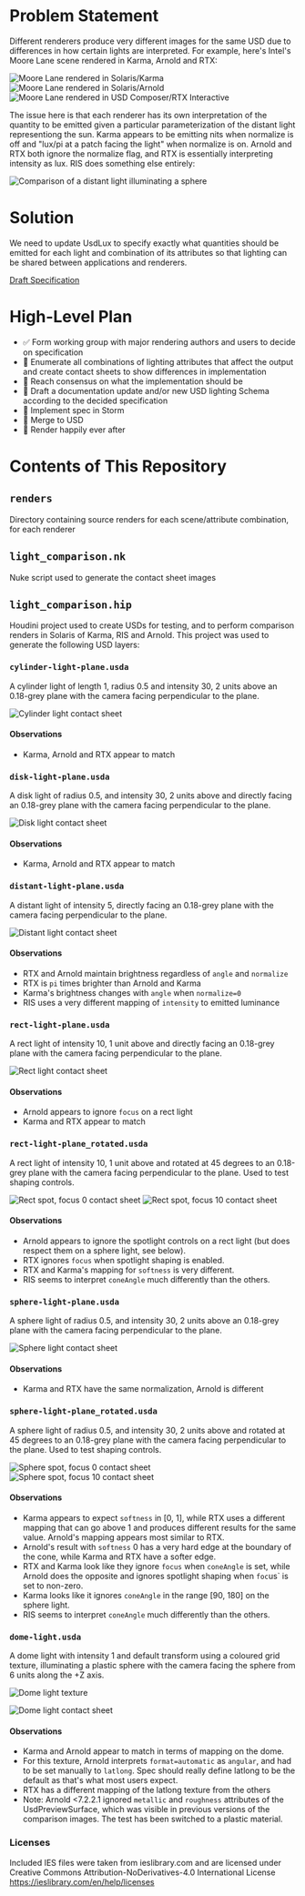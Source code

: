 # Problem Statement

Different renderers produce very different images for the same USD due to differences in how certain lights are interpreted. For example, here's Intel's Moore Lane scene rendered in Karma, Arnold and RTX:

![Moore Lane rendered in Solaris/Karma](renders/moore-lane/moore-lane_karma.jpg)
![Moore Lane rendered in Solaris/Arnold](renders/moore-lane/moore-lane_arnold.jpg)
![Moore Lane rendered in USD Composer/RTX Interactive](renders/moore-lane/moore-lane_rtx.jpg)

The issue here is that each renderer has its own interpretation of the quantity to be emitted given a particular parameterization of the distant light representiong the sun. Karma appears to be emitting nits when normalize is off and "lux/pi at a patch facing the light" when normalize is on. Arnold and RTX both ignore the normalize flag, and RTX is essentially interpreting intensity as lux. RIS does something else entirely:

![Comparison of a distant light illuminating a sphere](renders/distant_comparison.jpg)

# Solution
We need to update UsdLux to specify exactly what quantities should be emitted for each light and combination of its attributes so that lighting can be shared between applications and renderers.

[Draft Specification](specification/specification.md)


# High-Level Plan
- :white_check_mark: Form working group with major rendering authors and users to decide on specification
- :construction: Enumerate all combinations of lighting attributes that affect the output and create contact sheets to show differences in implementation
- :construction: Reach consensus on what the implementation should be
- :construction: Draft a documentation update and/or new USD lighting Schema according to the decided specification
- :white_square_button: Implement spec in Storm
- :white_square_button: Merge to USD
- :white_square_button: Render happily ever after

# Contents of This Repository

## `renders`
Directory containing source renders for each scene/attribute combination, for each renderer

## `light_comparison.nk`
Nuke script used to generate the contact sheet images

## `light_comparison.hip`
Houdini project used to create USDs for testing, and to perform comparison renders in Solaris of Karma, RIS and Arnold. This project was used to generate the following USD layers:

###  `cylinder-light-plane.usda` 
A cylinder light of length 1, radius 0.5 and intensity 30, 2 units above an 0.18-grey plane with the camera facing perpendicular to the plane.

![Cylinder light contact sheet](cylinder-light.jpg)

#### Observations
- Karma, Arnold and RTX appear to match

###  `disk-light-plane.usda` 
A disk light of radius 0.5, and intensity 30, 2 units above and directly facing an 0.18-grey plane with the camera facing perpendicular to the plane.

![Disk light contact sheet](disk-light.jpg)

#### Observations
- Karma, Arnold and RTX appear to match

###  `distant-light-plane.usda` 
A distant light of intensity 5, directly facing an 0.18-grey plane with the camera facing perpendicular to the plane.

![Distant light contact sheet](distant-light.jpg)

#### Observations
- RTX and Arnold maintain brightness regardless of `angle` and `normalize`
- RTX is `pi` times brighter than Arnold and Karma
- Karma's brightness changes with `angle` when `normalize=0`
- RIS uses a very different mapping of `intensity` to emitted luminance

###  `rect-light-plane.usda` 
A rect light of intensity 10, 1 unit above and directly facing an 0.18-grey plane with the camera facing perpendicular to the plane.

![Rect light contact sheet](rect-light.jpg)

#### Observations
- Arnold appears to ignore `focus` on a rect light
- Karma and RTX appear to match

###  `rect-light-plane_rotated.usda` 
A rect light of intensity 10, 1 unit above and rotated at 45 degrees to an 0.18-grey plane with the camera facing perpendicular to the plane. Used to test shaping controls.

![Rect spot, focus 0 contact sheet](rect-light_spot_focus-0.jpg)
![Rect spot, focus 10 contact sheet](rect-light_spot_focus-10.jpg)

#### Observations
- Arnold appears to ignore the spotlight controls on a rect light (but does respect them on a sphere light, see below).
- RTX ignores `focus` when spotlight shaping is enabled.
- RTX and Karma's mapping for `softness` is very different.
- RIS seems to interpret `coneAngle` much differently than the others.

###  `sphere-light-plane.usda` 
A sphere light of radius 0.5, and intensity 30, 2 units above an 0.18-grey plane with the camera facing perpendicular to the plane.

![Sphere light contact sheet](sphere-light.jpg)

#### Observations
- Karma and RTX have the same normalization, Arnold is different

###  `sphere-light-plane_rotated.usda` 
A sphere light of radius 0.5, and intensity 30, 2 units above and rotated at 45 degrees to an 0.18-grey plane with the camera facing perpendicular to the plane. Used to test shaping controls.

![Sphere spot, focus 0 contact sheet](sphere-light_spot_focus-0.jpg)
![Sphere spot, focus 10 contact sheet](sphere-light_spot_focus-10.jpg)

#### Observations
- Karma appears to expect `softness` in [0, 1], while RTX uses a different mapping that can go above 1 and produces different results for the same value. Arnold's mapping appears most similar to RTX.
- Arnold's result with `softness` 0 has a very hard edge at the boundary of the cone, while Karma and RTX have a softer edge.
- RTX and Karma look like they ignore `focus` when `coneAngle` is set, while Arnold does the opposite and ignores spotlight shaping when `foc`us` is set to non-zero.
- Karma looks like it ignores `coneAngle` in the range [90, 180] on the sphere light.
- RIS seems to interpret `coneAngle` much differently than the others.

### `dome-light.usda`
A dome light with intensity 1 and default transform using a coloured grid texture, illuminating a plastic sphere with the camera facing the sphere from 6 units along the +Z axis.

![Dome light texture](dome.jpg)

![Dome light contact sheet](dome-light.jpg)

#### Observations
- Karma and Arnold appear to match in terms of mapping on the dome. 
- For this texture, Arnold interprets `format=automatic` as `angular`, and had to be set manually to `latlong`. Spec should really define latlong to be the default as that's what most users expect.
- RTX has a different mapping of the latlong texture from the others
- Note: Arnold <7.2.2.1 ignored `metallic` and `roughness` attributes of the UsdPreviewSurface, which was visible in previous versions of the comparison images. The test has been switched to a plastic material.

### Licenses
Included IES files were taken from ieslibrary.com and are licensed under Creative Commons Attribution-NoDerivatives-4.0 International License https://ieslibrary.com/en/help/licenses